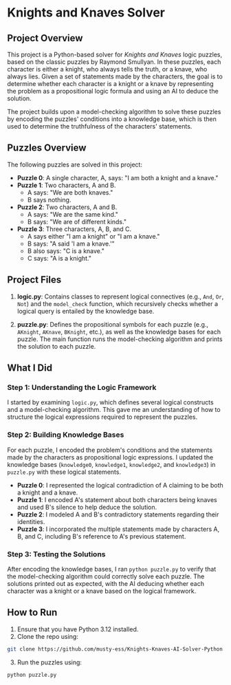 # Knights and Knaves Solver

## Project Overview

This project is a Python-based solver for *Knights and Knaves* logic puzzles, based on the classic puzzles by Raymond Smullyan. In these puzzles, each character is either a knight, who always tells the truth, or a knave, who always lies. Given a set of statements made by the characters, the goal is to determine whether each character is a knight or a knave by representing the problem as a propositional logic formula and using an AI to deduce the solution.

The project builds upon a model-checking algorithm to solve these puzzles by encoding the puzzles' conditions into a knowledge base, which is then used to determine the truthfulness of the characters' statements.

## Puzzles Overview

The following puzzles are solved in this project:

- **Puzzle 0**: A single character, A, says: "I am both a knight and a knave."
- **Puzzle 1**: Two characters, A and B.
  - A says: "We are both knaves."
  - B says nothing.
- **Puzzle 2**: Two characters, A and B.
  - A says: "We are the same kind."
  - B says: "We are of different kinds."
- **Puzzle 3**: Three characters, A, B, and C.
  - A says either "I am a knight" or "I am a knave."
  - B says: "A said 'I am a knave.'"
  - B also says: "C is a knave."
  - C says: "A is a knight."

## Project Files

1. **logic.py**: Contains classes to represent logical connectives (e.g., `And`, `Or`, `Not`) and the `model_check` function, which recursively checks whether a logical query is entailed by the knowledge base.
   
2. **puzzle.py**: Defines the propositional symbols for each puzzle (e.g., `AKnight`, `AKnave`, `BKnight`, etc.), as well as the knowledge bases for each puzzle. The main function runs the model-checking algorithm and prints the solution to each puzzle.

## What I Did

### Step 1: Understanding the Logic Framework
I started by examining `logic.py`, which defines several logical constructs and a model-checking algorithm. This gave me an understanding of how to structure the logical expressions required to represent the puzzles.

### Step 2: Building Knowledge Bases
For each puzzle, I encoded the problem's conditions and the statements made by the characters as propositional logic expressions. I updated the knowledge bases (`knowledge0`, `knowledge1`, `knowledge2`, and `knowledge3`) in `puzzle.py` with these logical statements.

- **Puzzle 0**: I represented the logical contradiction of A claiming to be both a knight and a knave.
- **Puzzle 1**: I encoded A's statement about both characters being knaves and used B's silence to help deduce the solution.
- **Puzzle 2**: I modeled A and B's contradictory statements regarding their identities.
- **Puzzle 3**: I incorporated the multiple statements made by characters A, B, and C, including B's reference to A's previous statement.

### Step 3: Testing the Solutions
After encoding the knowledge bases, I ran `python puzzle.py` to verify that the model-checking algorithm could correctly solve each puzzle. The solutions printed out as expected, with the AI deducing whether each character was a knight or a knave based on the logical framework.

## How to Run

1. Ensure that you have Python 3.12 installed.
2. Clone the repo using: 
```bash
git clone https://github.com/musty-ess/Knights-Knaves-AI-Solver-Python.git
```
3. Run the puzzles using: 
```bash
python puzzle.py
```